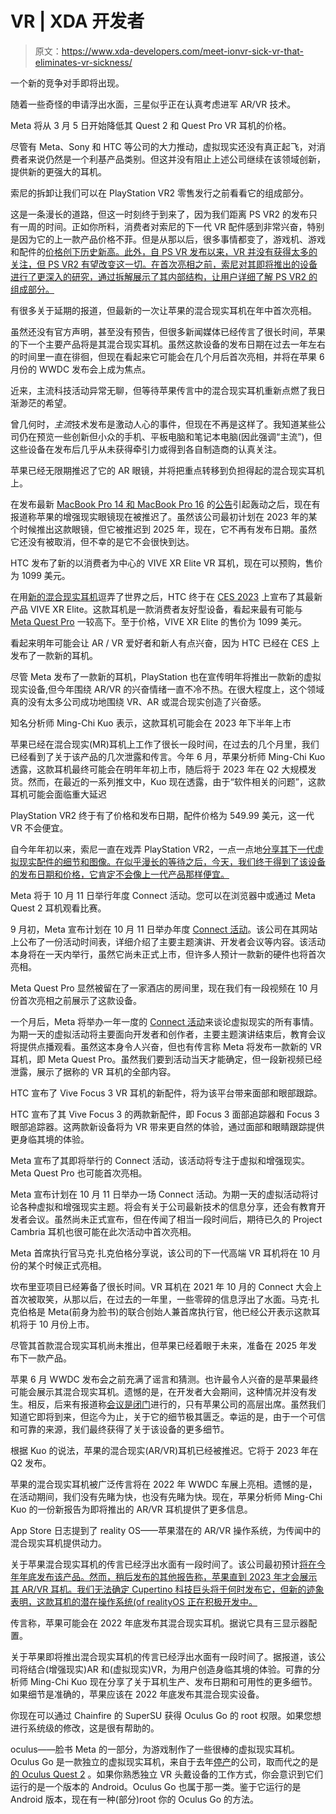 # VR | XDA 开发者

> 原文：<https://www.xda-developers.com/meet-ionvr-sick-vr-that-eliminates-vr-sickness/>

[](/samsung-glasses-ring-trademark/)

一个新的竞争对手即将出现。

随着一些奇怪的申请浮出水面，三星似乎正在认真考虑进军 AR/VR 技术。

[](/meta-quest-2-quest-pro-price-drop/)

Meta 将从 3 月 5 日开始降低其 Quest 2 和 Quest Pro VR 耳机的价格。

尽管有 Meta、Sony 和 HTC 等公司的大力推动，虚拟现实还没有真正起飞，对消费者来说仍然是一个利基产品类别。但这并没有阻止上述公司继续在该领域创新，提供新的更强大的耳机。

[](/playstation-vr2-teardown/)

索尼的拆卸让我们可以在 PlayStation VR2 零售发行之前看看它的组成部分。

这是一条漫长的道路，但这一时刻终于到来了，因为我们距离 PS VR2 的发布只有一周的时间。正如你所料，消费者对索尼的下一代 VR 配件感到非常兴奋，特别是因为它的上一款产品价格不菲。但是从那以后，很多事情都变了，游戏机、游戏和配件的[价格创下历史新高。此外，自 PS VR 发布以来，VR 并没有获得太多的关注，但 PS VR2 有望改变这一切。在首次亮相之前，索尼对其即将推出的设备进行了更深入的研究，通过拆解展示了其内部结构，让用户详细了解 PS VR2 的组成部分。](https://www.xda-developers.com/sony-is-raising-the-price-of-the-playstation-5/)

[](/apple-mixed-reality-headset-release-june/)

有很多关于延期的报道，但最新的一次让苹果的混合现实耳机在年中首次亮相。

虽然还没有官方声明，甚至没有预告，但很多新闻媒体已经传言了很长时间，苹果的下一个主要产品将是其混合现实耳机。虽然这款设备的发布日期在过去一年左右的时间里一直在徘徊，但现在看起来它可能会在几个月后首次亮相，并将在苹果 6 月份的 WWDC 发布会上成为焦点。

[](/anticipating-apple-mixed-reality/)

近来，主流科技活动异常无聊，但等待苹果传言中的混合现实耳机重新点燃了我日渐渺茫的希望。

曾几何时，*主流*技术发布是激动人心的事件，但现在不再是这样了。我知道某些公司仍在预览一些创新但小众的手机、平板电脑和笔记本电脑(因此强调“主流”)，但这些设备在发布后几乎从未获得牵引力或得到各自制造商的认真关注。

[](/apple-ar-glasses-postponed/)

苹果已经无限期推迟了它的 AR 眼镜，并将把重点转移到负担得起的混合现实耳机上。

在发布最新 [MacBook Pro 14 和 MacBook Pro 16](https://www.xda-developers.com/macbook-pro-2023/) 的[公告](https://www.xda-developers.com/macbook-pro-2023-launch/)引起轰动之后，现在有报道称苹果的增强现实眼镜现在被推迟了。虽然该公司最初计划在 2023 年的某个时候推出这款眼镜，但它被推迟到 2025 年，现在，它不再有发布日期。虽然它还没有被取消，但不幸的是它不会很快到达。

[](/htc-vive-xr-elite-vr-headset-release/)

HTC 发布了新的以消费者为中心的 VIVE XR Elite VR 耳机，现在可以预购，售价为 1099 美元。

在用[新的混合现实耳机](https://www.xda-developers.com/htc-teases-new-vr-headset-ahead-of-ces/)逗弄了世界之后，HTC 终于在 [CES 2023](https://www.xda-developers.com/ces-2023/) 上宣布了其最新产品 VIVE XR Elite。这款耳机是一款消费者友好型设备，看起来最有可能与 [Meta Quest Pro](https://www.xda-developers.com/meta-quest-pro-launch/) 一较高下。至于价格，VIVE XR Elite 的售价为 1099 美元。

[](/htc-teases-new-vr-headset-ahead-of-ces/)

看起来明年可能会让 AR / VR 爱好者和新人有点兴奋，因为 HTC 已经在 CES 上发布了一款新的耳机。

尽管 Meta 发布了一款新的耳机，PlayStation 也在宣传明年将推出一款新的虚拟现实设备,但今年围绕 AR/VR 的兴奋情绪一直不冷不热。在很大程度上，这个领域真的没有太多公司成功地围绕 VR、AR 或混合现实创造了兴奋感。

[](/apple-mixed-reality-headset-shipment-delays-leak/)

知名分析师 Ming-Chi Kuo 表示，这款耳机可能会在 2023 年下半年上市

苹果已经在混合现实(MR)耳机上工作了很长一段时间，在过去的几个月里，我们已经看到了关于该产品的几次泄露和传言。今年 6 月，苹果分析师 Ming-Chi Kuo 透露，这款耳机最终可能会在明年年初上市，随后将于 2023 年在 Q2 大规模发货。然而，在最近的一系列推文中，Kuo 现在透露，由于“软件相关的问题”，这款耳机可能会面临重大延迟

[](/playstation-vr2-february-54999/)

PlayStation VR2 终于有了价格和发布日期，配件价格为 549.99 美元，这一代 VR 不会便宜。

自今年年初以来，索尼一直在戏弄 PlayStation VR2，一点一点地[分享其下一代虚拟现实配件的细节和图像。在似乎漫长的等待之后，今天，我们终于得到了该设备的发布日期和价格，它肯定不会像上一代产品那样便宜。](https://www.xda-developers.com/sony-next-vr-headset-psvr-2/)

[](/watch-the-meta-connect-2022-event/)

Meta 将于 10 月 11 日举行年度 Connect 活动。您可以在浏览器中或通过 Meta Quest 2 耳机观看比赛。

9 月初，Meta 宣布计划在 10 月 11 日举办年度 [Connect 活动](https://www.xda-developers.com/meta-announces-connect-event-for-october-11/)。该公司在其网站上公布了一份活动时间表，详细介绍了主要主题演讲、开发者会议等内容。该活动本身将在一天内举行，虽然它尚未正式上市，但许多人预计一款新的硬件也将首次亮相。

[](/meta-quest-pro-gets-leaked-in-new-video/)

Meta Quest Pro 显然被留在了一家酒店的房间里，现在我们有一段视频在 10 月份首次亮相之前展示了这款设备。

一个月后，Meta 将举办一年一度的 [Connect 活动](https://www.xda-developers.com/meta-announces-connect-event-for-october-11/)来谈论虚拟现实的所有事情。为期一天的虚拟活动将主要面向开发者和创作者，主要主题演讲结束后，教育会议将提供点播观看。虽然这本身令人兴奋，但也有传言称 Meta 将发布一款新的 VR 耳机，即 Meta Quest Pro。虽然我们要到活动当天才能确定，但一段新视频已经泄露，展示了据称的 VR 耳机的全部内容。

[](/htc-announces-focus-3-facial-tracker-and-focus-3-eye-tracker/)

HTC 宣布了 Vive Focus 3 VR 耳机的新配件，将为该平台带来面部和眼部跟踪。

HTC 宣布了其 Vive Focus 3 的两款新配件，即 Focus 3 面部追踪器和 Focus 3 眼部追踪器。这两款新设备将为 VR 带来更自然的体验，通过面部和眼睛跟踪提供更身临其境的体验。

[](/meta-announces-connect-event-for-october-11/)

Meta 宣布了其即将举行的 Connect 活动，该活动将专注于虚拟和增强现实。Meta Quest Pro 也可能首次亮相。

Meta 宣布计划在 10 月 11 日举办一场 Connect 活动。为期一天的虚拟活动将讨论各种虚拟和增强现实主题。将会有关于公司最新技术的信息分享，还会有教育开发者会议。虽然尚未正式宣布，但在传闻了相当一段时间后，期待已久的 Project Cambria 耳机也很可能在此次活动中首次亮相。

[](/metas-high-end-vr-headset-will-launch-in-october/)

Meta 首席执行官马克·扎克伯格分享说，该公司的下一代高端 VR 耳机将在 10 月份的某个时候正式亮相。

坎布里亚项目已经筹备了很长时间。VR 耳机在 2021 年 10 月的 Connect 大会上首次被取笑，从那以后，在过去的一年里，一些零碎的信息浮出了水面。马克·扎克伯格是 Meta(前身为脸书)的联合创始人兼首席执行官，他已经公开表示这款耳机将于 10 月份上市。

[](/apple-second-generation-mixed-reality-headset-could-come-at-all-price-points/)

尽管其首款混合现实耳机尚未推出，但苹果已经着眼于未来，准备在 2025 年发布下一款产品。

苹果 6 月 WWDC 发布会之前充满了谣言和猜测。也许最令人兴奋的是苹果最终可能会展示其混合现实耳机。遗憾的是，在开发者大会期间，这种情况并没有发生。相反，后来有报道称[会议是闭门](https://www.xda-developers.com/apple-mixed-reality-headset/)进行的，只有苹果公司的高层出席。虽然我们知道它即将到来，但迄今为止，关于它的细节极其匮乏。幸运的是，由于一个可信和可靠的来源，我们最终获得了关于该设备的更多细节。

[](/apple-mixed-reality-headset-leak-q2-2023/)

根据 Kuo 的说法，苹果的混合现实(AR/VR)耳机已经被推迟。它将于 2023 年在 Q2 发布。

苹果的混合现实耳机被广泛传言将在 2022 年 WWDC 车展上亮相。遗憾的是，在活动期间，我们没有先睹为快，也没有先睹为快。现在，苹果分析师 Ming-Chi Kuo 的一份新报告为即将推出的 AR/VR 耳机提供了更多信息。

[](/app-store-logs-reference-realityos/)

App Store 日志提到了 reality OS——苹果潜在的 AR/VR 操作系统，为传闻中的混合现实耳机提供动力。

关于苹果混合现实耳机的传言已经浮出水面有一段时间了。该公司最初预计[将在今年年底发布该产品。然而，稍后发布的其他报告称，苹果直到 2023 年才会展示其 AR/VR 耳机。我们无法确定 Cupertino 科技巨头将于何时发布它，但新的迹象表明，这款耳机的潜在操作系统(of realityOS 正在积极开发中。](https://www.xda-developers.com/apple-reportedly-launch-mixed-reality-headset-end-of-year/)

[](/apple-reportedly-launch-mixed-reality-headset-end-of-year/)

传言称，苹果可能会在 2022 年底发布其混合现实耳机。据说它具有三显示器配置。

关于苹果即将推出混合现实耳机的传言已经浮出水面有一段时间了。据报道，该公司将结合(增强现实)AR 和(虚拟现实)VR，为用户创造身临其境的体验。可靠的分析师 Ming-Chi Kuo 现在分享了关于耳机生产、发布日期和可用性的更多细节。如果细节是准确的，苹果应该在 2022 年底发布其混合现实设备。

[](/oculus-go-partial-root/)

你现在可以通过 Chainfire 的 SuperSU 获得 Oculus Go 的 root 权限。如果您想进行系统级的修改，这是很有帮助的。

oculus——脸书 Meta 的一部分，为游戏制作了一些很棒的虚拟现实耳机。Oculus Go 是一款独立的虚拟现实耳机，来自于去年[停产](https://www.xda-developers.com/facebook-discontinues-affordable-oculus-go-vr-headset/)的公司，取而代之的是[的 Oculus Quest 2](https://www.xda-developers.com/oculus-quest-2-best-tech-purchase-of-the-year/) 。如果你熟悉独立 VR 头戴设备的工作方式，你会意识到它们运行的是一个版本的 Android。Oculus Go 也属于那一类。鉴于它运行的是 Android 版本，现在有一种(部分)root 你的 Oculus Go 的方法。